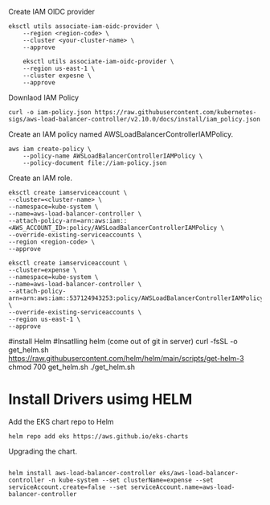 Create IAM OIDC provider
```
eksctl utils associate-iam-oidc-provider \
    --region <region-code> \
    --cluster <your-cluster-name> \
    --approve

    eksctl utils associate-iam-oidc-provider \
    --region us-east-1 \
    --cluster expesne \
    --approve

```

Downlaod IAM Policy
```
curl -o iam-policy.json https://raw.githubusercontent.com/kubernetes-sigs/aws-load-balancer-controller/v2.10.0/docs/install/iam_policy.json

```

Create an IAM policy named AWSLoadBalancerControllerIAMPolicy.
```
aws iam create-policy \
    --policy-name AWSLoadBalancerControllerIAMPolicy \
    --policy-document file://iam-policy.json

```

Create an IAM role.
```
eksctl create iamserviceaccount \
--cluster=<cluster-name> \
--namespace=kube-system \
--name=aws-load-balancer-controller \
--attach-policy-arn=arn:aws:iam::<AWS_ACCOUNT_ID>:policy/AWSLoadBalancerControllerIAMPolicy \
--override-existing-serviceaccounts \
--region <region-code> \
--approve

eksctl create iamserviceaccount \
--cluster=expense \
--namespace=kube-system \
--name=aws-load-balancer-controller \
--attach-policy-arn=arn:aws:iam::537124943253:policy/AWSLoadBalancerControllerIAMPolicy \
--override-existing-serviceaccounts \
--region us-east-1 \
--approve

```
#install Helm
#Insatlling helm (come out of git in server)
curl -fsSL -o get_helm.sh https://raw.githubusercontent.com/helm/helm/main/scripts/get-helm-3
chmod 700 get_helm.sh
./get_helm.sh 


# Install Drivers usimg HELM

Add the EKS chart repo to Helm
```
helm repo add eks https://aws.github.io/eks-charts
```

Upgrading the chart.
```

helm install aws-load-balancer-controller eks/aws-load-balancer-controller -n kube-system --set clusterName=expense --set serviceAccount.create=false --set serviceAccount.name=aws-load-balancer-controller
```

